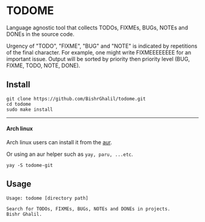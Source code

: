 # TODOME

Language agnostic tool that collects TODOs, FIXMEs, BUGs, NOTEs and DONEs in the source code. 

Urgency of "TODO", "FIXME", "BUG" and "NOTE" is indicated by repetitions of the final character.
For example, one might write FIXMEEEEEEEE for an important issue. Output will be sorted by priority then priority level (BUG, FIXME, TODO, NOTE, DONE).

## Install
```
git clone https://github.com/BishrGhalil/todome.git
cd todome
sudo make install
```
--- 
#### Arch linux
Arch linux users can install it from the [aur](https://aur.archlinux.org/packages/todome-git/).

Or using an aur helper such as `yay, paru, ...etc`.
```
yay -S todome-git
```

## Usage

```
Usage: todome [directory path]

Search for TODOs, FIXMEs, BUGs, NOTEs and DONEs in projects.
Bishr Ghalil.
```

